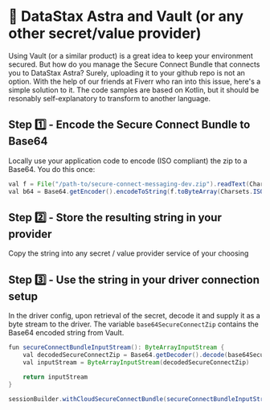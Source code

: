 # 🔐 DataStax Astra and Vault (or any other secret/value provider)
Using Vault (or a similar product) is a great idea to keep your environment secured. But how do you manage the Secure Connect Bundle that connects you to DataStax Astra? Surely, uploading it to your github repo is not an option. With the help of our friends at Fiverr who ran into this issue, here's a simple solution to it. The code samples are based on Kotlin, but it should be resonably self-explanatory to transform to another language.

## Step 1️⃣ - Encode the Secure Connect Bundle to Base64
Locally use your application code to encode (ISO compliant) the zip to a Base64. You do this once:
```java
val f = File("/path-to/secure-connect-messaging-dev.zip").readText(Charsets.ISO_8859_1)
val b64 = Base64.getEncoder().encodeToString(f.toByteArray(Charsets.ISO_8859_1))
```

## Step 2️⃣ - Store the resulting string in your provider
Copy the string into any secret / value provider service of your choosing

## Step 3️⃣ - Use the string in your driver connection setup
In the driver config, upon retrieval of the secret, decode it and supply it as a byte stream to the driver. The variable `base64SecureConnectZip` contains the Base64 encoded string from Vault.
```java
fun secureConnectBundleInputStream(): ByteArrayInputStream {
    val decodedSecureConnectZip = Base64.getDecoder().decode(base64SecureConnectZip)
    val inputStream = ByteArrayInputStream(decodedSecureConnectZip)

    return inputStream
}

sessionBuilder.withCloudSecureConnectBundle(secureConnectBundleInputStream())
```
